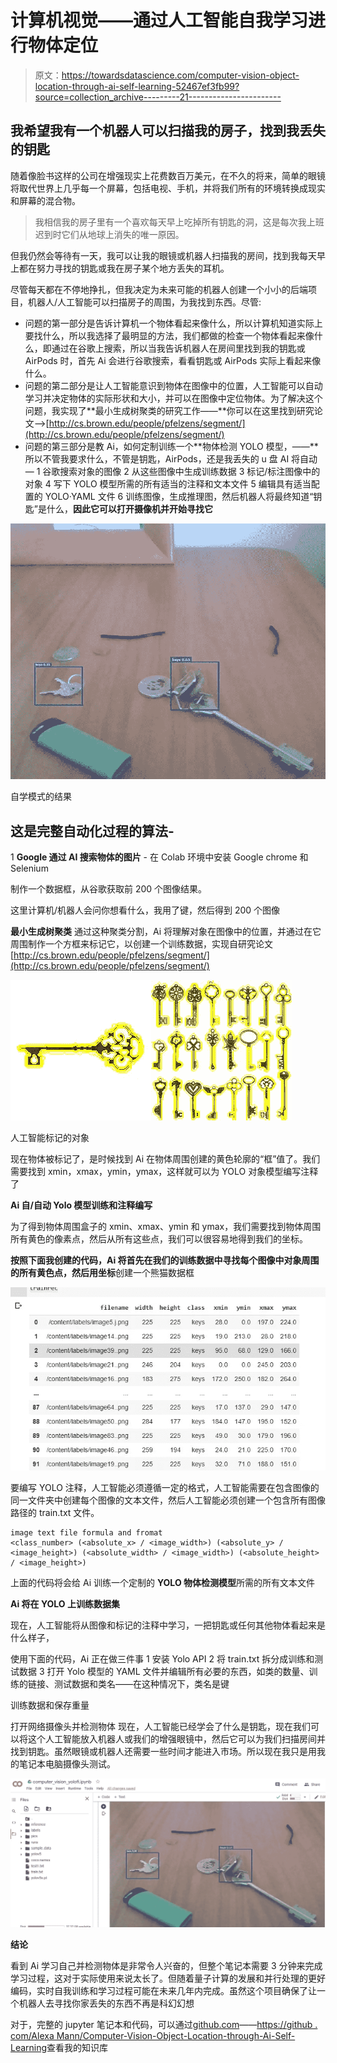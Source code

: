 # 计算机视觉——通过人工智能自我学习进行物体定位

> 原文：<https://towardsdatascience.com/computer-vision-object-location-through-ai-self-learning-52467ef3fb99?source=collection_archive---------21----------------------->

## 我希望我有一个机器人可以扫描我的房子，找到我丢失的钥匙

随着像脸书这样的公司在增强现实上花费数百万美元，在不久的将来，简单的眼镜将取代世界上几乎每一个屏幕，包括电视、手机，并将我们所有的环境转换成现实和屏幕的混合物。

> 我相信我的房子里有一个喜欢每天早上吃掉所有钥匙的洞，这是每次我上班迟到时它们从地球上消失的唯一原因。

但我仍然会等待有一天，我可以让我的眼镜或机器人扫描我的房间，找到我每天早上都在努力寻找的钥匙或我在房子某个地方丢失的耳机。

尽管每天都在不停地挣扎，但我决定为未来可能的机器人创建一个小小的后端项目，机器人/人工智能可以扫描房子的周围，为我找到东西。尽管:

*   问题的第一部分是告诉计算机一个物体看起来像什么，所以计算机知道实际上要找什么，所以我选择了最明显的方法，我们都做的检查一个物体看起来像什么，即通过在谷歌上搜索，所以当我告诉机器人在房间里找到我的钥匙或 AirPods 时，首先 Ai 会进行谷歌搜索，看看钥匙或 AirPods 实际上看起来像什么。
*   问题的第二部分是让人工智能意识到物体在图像中的位置，人工智能可以自动学习并决定物体的实际形状和大小，并可以在图像中定位物体。为了解决这个问题，我实现了**最小生成树聚类的研究工作——**你可以在这里找到研究论文——>[http://cs.brown.edu/people/pfelzens/segment/](http://cs.brown.edu/people/pfelzens/segment/)
*   问题的第三部分是教 Ai，如何定制训练一个**物体检测 YOLO 模型，——**所以不管我要求什么，不管是钥匙，AirPods，还是我丢失的 u 盘 AI 将自动—
    1 谷歌搜索对象的图像
    2 从这些图像中生成训练数据
    3 标记/标注图像中的对象
    4 写下 YOLO 模型所需的所有适当的注释和文本文件
    5 编辑具有适当配置的 YOLO·YAML 文件
    6 训练图像，生成推理图，然后机器人将最终知道“钥匙”是什么，**因此它可以打开摄像机并开始寻找它**

![](img/600524f22a689153b511005e13505c8e.png)

自学模式的结果

## 这是完整自动化过程的算法-

1 **Google 通过 AI 搜索物体的图片** -
在 Colab 环境中安装 Google chrome 和 Selenium

制作一个数据框，从谷歌获取前 200 个图像结果。

这里计算机/机器人会问你想看什么，我用了键，然后得到 200 个图像

**最小生成树聚类** 通过这种聚类分割，Ai 将理解对象在图像中的位置，并通过在它周围制作一个方框来标记它，以创建一个训练数据，实现自研究论文[http://cs.brown.edu/people/pfelzens/segment/](http://cs.brown.edu/people/pfelzens/segment/)

![](img/92c0c75636a25bcb6ac09ab6c7e88509.png)![](img/23c170d2ab622042ac46e5878ce58d6a.png)

人工智能标记的对象

现在物体被标记了，是时候找到 Ai 在物体周围创建的黄色轮廓的“框”值了。我们需要找到 xmin，xmax，ymin，ymax，这样就可以为 YOLO 对象模型编写注释了

**Ai 自/自动 Yolo 模型训练和注释编写**

为了得到物体周围盒子的 xmin、xmax、ymin 和 ymax，我们需要找到物体周围所有黄色的像素点，然后从所有这些点，我们可以很容易地得到我们的坐标。

**按照下面我创建的代码，Ai 将首先在我们的训练数据中寻找每个图像中对象周围的所有黄色点，然后用坐标**创建一个熊猫数据框

![](img/19aa8ccddf835a8c4743718e7f5305b9.png)

要编写 YOLO 注释，人工智能必须遵循一定的格式，人工智能需要在包含图像的同一文件夹中创建每个图像的文本文件，然后人工智能必须创建一个包含所有图像路径的 train.txt 文件。

```
image text file formula and fromat
<class_number> (<absolute_x> / <image_width>) (<absolute_y> / <image_height>) (<absolute_width> / <image_width>) (<absolute_height> / <image_height>) 
```

上面的代码将会给 Ai 训练一个定制的 **YOLO 物体检测模型**所需的所有文本文件

**Ai 将在 YOLO 上训练数据集**

现在，人工智能将从图像和标记的注释中学习，一把钥匙或任何其他物体看起来是什么样子，

使用下面的代码，Ai 正在做三件事
1 安装 Yolo API
2 将 train.txt 拆分成训练和测试数据
3 打开 Yolo 模型的 YAML 文件并编辑所有必要的东西，如类的数量、训练的链接、测试数据和类名——在这种情况下，类名是键

训练数据和保存重量

打开网络摄像头并检测物体
现在，人工智能已经学会了什么是钥匙，现在我们可以将这个人工智能放入机器人或我们的增强眼镜中，然后它可以为我们扫描房间并找到钥匙。虽然眼镜或机器人还需要一些时间才能进入市场。所以现在我只是用我的笔记本电脑摄像头测试。

![](img/74665d1790a6aa045fa09044a0854783.png)

**结论**

看到 Ai 学习自己并检测物体是非常令人兴奋的，但整个笔记本需要 3 分钟来完成学习过程，这对于实际使用来说太长了。但随着量子计算的发展和并行处理的更好编码，实时自我训练和学习过程可能在未来几年内完成。虽然这个项目确保了让一个机器人去寻找你家丢失的东西不再是科幻幻想

对于，完整的 jupyter 笔记本和代码，可以通过[github.com](https://github.com/Alexamannn/Computer-Vision-Object-Location-through-Ai-Self-Learning)——[https://github . com/Alexa Mann/Computer-Vision-Object-Location-through-Ai-Self-Learning](https://github.com/Alexamannn/Computer-Vision-Object-Location-through-Ai-Self-Learning)查看我的知识库